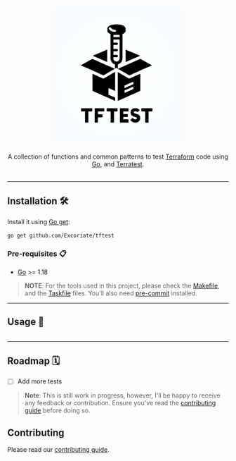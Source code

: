 <h1 align="center">
  <img alt="logo" src="img/tftest-logo.png" width="300px"/><br/>
</h1>
<p align="center">A collection of functions and common patterns to test <a href="https://www.terraform.io/">Terraform</a> code using <a href="https://golang.org/">Go</a>, and <a href="https://terratest.gruntwork.io">Terratest</a>.<br/><br/>


---

## Installation 🛠️

Install it using [Go get](https://golang.org/cmd/go/#hdr-Add_dependencies_to_current_module_and_install_them):

```bash
go get github.com/Excoriate/tftest
```

### Pre-requisites 📋

- [Go](https://golang.org/doc/install) >= 1.18

>**NOTE**: For the tools used in this project, please check the [Makefile](./Makefile), and the [Taskfile](./Taskfile.yml) files. You'll also need [pre-commit](https://pre-commit.com/) installed.

---


## Usage 🚀

```go

```

---

## Roadmap 🗓️

- [ ] Add more tests

>**Note**: This is still work in progress, however, I'll be happy to receive any feedback or contribution. Ensure you've read the [contributing guide](./CONTRIBUTING.md) before doing so.


## Contributing

Please read our [contributing guide](./CONTRIBUTING.md).
